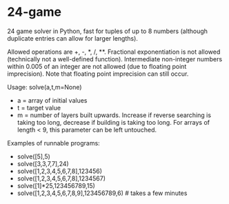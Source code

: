 # 24-game
24 game solver in Python, fast for tuples of up to 8 numbers (although duplicate entries can allow for larger lengths).

Allowed operations are +, -, \*, /, \*\*. Fractional exponentiation is not allowed (technically not a well-defined function). Intermediate non-integer numbers within 0.005 of an integer are not allowed (due to floating point imprecision). Note that floating point imprecision can still occur.

Usage: solve(a,t,m=None)
- a = array of initial values
- t = target value
- m = number of layers built upwards. Increase if reverse searching is taking too long, decrease if building is taking too long. For arrays of length < 9, this parameter can be left untouched.

Examples of runnable programs:
- solve([5],5)
- solve([3,3,7,7],24)
- solve([1,2,3,4,5,6,7,8],123456)
- solve([1,2,3,4,5,6,7,8],1234567)
- solve([1]*25,123456789,15)
- solve([1,2,3,4,5,6,7,8,9],123456789,6) # takes a few minutes
